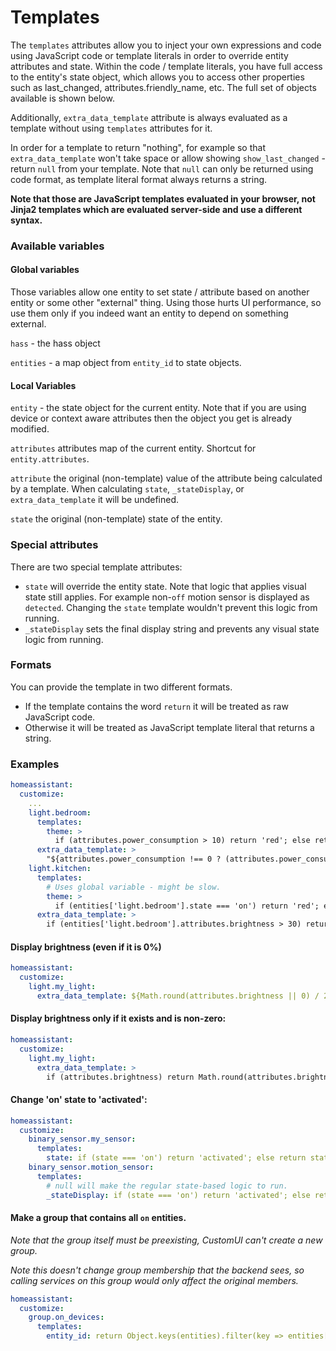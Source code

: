 # Templates

The `templates` attributes allow you to inject your own expressions and code using JavaScript code or template literals in order to override entity attributes and state. Within the code / template literals, you have full access to the entity's state object, which allows you to access other properties such as last_changed, attributes.friendly_name, etc. The full set of objects available is shown below.

Additionally, `extra_data_template` attribute is always evaluated as a template without using `templates` attributes for it.

In order for a template to return "nothing", for example so that `extra_data_template` won't take space or allow showing `show_last_changed` - return `null` from your template. Note that `null` can only be returned using code format, as template literal format always returns a string.

**Note that those are JavaScript templates evaluated in your browser, not Jinja2 templates which are evaluated server-side and use a different syntax.**

### Available variables
#### Global variables
Those variables allow one entity to set state / attribute based on another entity or some other "external" thing. Using those hurts UI performance, so use them only if you indeed want an entity to depend on something external.

`hass` - the hass object

`entities` - a map object from `entity_id` to state objects.

#### Local Variables
`entity` - the state object for the current entity.
 Note that if you are using device or context aware attributes then the object you get is already modified.

`attributes` attributes map of the current entity. Shortcut for `entity.attributes`.

`attribute` the original (non-template) value of the attribute being calculated by a template. When calculating `state`, `_stateDisplay`, or `extra_data_template` it will be undefined.

`state` the original (non-template) state of the entity.

### Special attributes
There are two special template attributes:
*   `state` will override the entity state. Note that logic that applies visual state still applies. For example non-`off` motion sensor is displayed as `detected`. Changing the `state` template wouldn't prevent this logic from running.
*   `_stateDisplay` sets the final display string and prevents any visual state logic from running.

### Formats
You can provide the template in two different formats.
*   If the template contains the word `return` it will be treated as raw JavaScript code.
*   Otherwise it will be treated as JavaScript template literal that returns a string.

### Examples

```yaml
homeassistant:
  customize:
    ...
    light.bedroom:
      templates:
        theme: >
          if (attributes.power_consumption > 10) return 'red'; else return 'default';
      extra_data_template: >
        "${attributes.power_consumption !== 0 ? (attributes.power_consumption + 'W') : ''}"
    light.kitchen:
      templates:
        # Uses global variable - might be slow.
        theme: >
          if (entities['light.bedroom'].state === 'on') return 'red'; else return 'default';
      extra_data_template: >
        if (entities['light.bedroom'].attributes.brightness > 30) return 'Yes'; else return null;
```

#### Display brightness (even if it is 0%)
```yaml
homeassistant:
  customize:
    light.my_light:
      extra_data_template: ${Math.round(attributes.brightness || 0) / 2.55}%
```

#### Display brightness only if it exists and is non-zero:
```yaml
homeassistant:
  customize:
    light.my_light:
      extra_data_template: >
        if (attributes.brightness) return Math.round(attributes.brightness / 2.55) + '%'; else return null;
```

#### Change 'on' state to 'activated':
```yaml
homeassistant:
  customize:
    binary_sensor.my_sensor:
      templates:
        state: if (state === 'on') return 'activated'; else return state;
    binary_sensor.motion_sensor:
      templates:
        # null will make the regular state-based logic to run.
        _stateDisplay: if (state === 'on') return 'activated'; else return null;
```

#### Make a group that contains all `on` entities.
*Note that the group itself must be preexisting, CustomUI can't create a new group.*

*Note this doesn't change group membership that the backend sees, so calling services on this group would only affect the original members.*
```yaml
homeassistant:
  customize:
    group.on_devices:
      templates:
        entity_id: return Object.keys(entities).filter(key => entities[key].state === 'on')
```
